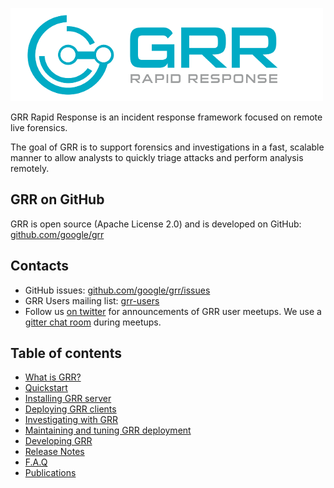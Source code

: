 ![GRR logo](images/grr_logo_real_sm.png)

GRR Rapid Response is an incident response framework focused on remote live forensics.

The goal of GRR is to support forensics and investigations in a fast, scalable manner to allow analysts to quickly triage attacks and perform analysis remotely.

## GRR on GitHub

GRR is open source (Apache License 2.0) and is developed on GitHub: [github.com/google/grr](https://github.com/google/grr)

## Contacts

* GitHub issues: [github.com/google/grr/issues](https://github.com/google/grr/issues)
* GRR Users mailing list: [grr-users](https://groups.google.com/forum/#!forum/grr-users)
* Follow us [on twitter](https://twitter.com/grrresponse) for announcements of GRR user meetups. We use a [gitter chat room](https://gitter.im/google/grr) during meetups.

## Table of contents

* [What is GRR?](what-is-grr.md)
* [Quickstart](quickstart.md)
* [Installing GRR server](installing-grr-server/index.md)
* [Deploying GRR clients](deploying-grr-clients/index.md)
* [Investigating with GRR](investigating-with-grr/index.md)
* [Maintaining and tuning GRR deployment](maintaining-and-tuning/index.md)
* [Developing GRR](developing-grr/index.md)
* [Release Notes](release-notes.md)
* [F.A.Q](faq.md)
* [Publications](publications.md)
